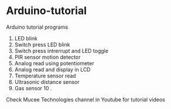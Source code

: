 # Arduino-tutorial
Arduino tutorial programs

1. LED blink
2. Switch press LED blink
3. Switch press intrerrupt and LED toggle
4. PIR sensor motion detector
5. Analog read using potentiometer
6. Analog read and display in LCD
7. Temperature sensor read
8. Ultrasonic distance sensor
9. Gas sensor
10 . 


Check Mucee Technologies channel in Youtube for tutorial videos
